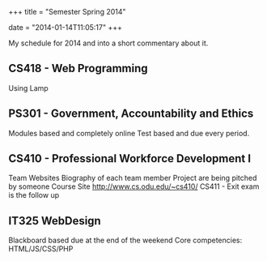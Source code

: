+++
title = "Semester Spring 2014"

date = "2014-01-14T11:05:17"
+++

My schedule for 2014 and into a short commentary about it.

CS418 - Web Programming
-----
Using Lamp

PS301 - Government, Accountability and Ethics
----
Modules based and completely online
Test based and due every period.

CS410 - Professional Workforce Development I
-----
Team Websites
Biography of each team member
Project are being pitched by someone
Course Site
http://www.cs.odu.edu/~cs410/
CS411 - Exit exam is the follow up

IT325 WebDesign
-----
Blackboard based due at the end of the weekend
Core competencies: HTML/JS/CSS/PHP
